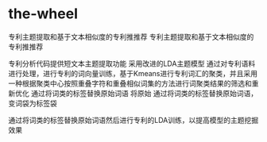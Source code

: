 # the-wheel
专利主题提取和基于文本相似度的专利推推荐
专利主题提取和基于文本相似度的专利推推荐

专利分析代码提供短文本主题提取功能
采用改进的LDA主题模型
通过对专利语料进行处理，进行专利的词向量训练，基于Kmeans进行专利词汇的聚类，并且采用一种根据聚类中心按照重叠字符和重叠相似词集的方法进行词聚类结果的筛选和重新优化
通过将词类的标签替换原始词语
将原始
通过将词类的标签替换原始词语，变词袋为标签袋

通过将词类的标签替换原始词语然后进行专利的LDA训练，以提高模型的主题挖掘效果
